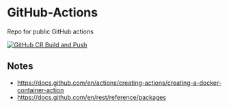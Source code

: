 # GitHub-Actions
Repo for public GitHub actions

[![GitHub CR Build and Push](https://github.com/tpayne/github-actions/actions/workflows/docker-image.yml/badge.svg?branch=main)](https://github.com/tpayne/github-actions/actions/workflows/docker-image.yml)

Notes
-----
- https://docs.github.com/en/actions/creating-actions/creating-a-docker-container-action
- https://docs.github.com/en/rest/reference/packages
